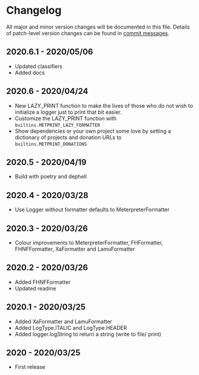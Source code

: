 # Changelog
All major and minor version changes will be documented in this file. Details of
patch-level version changes can be found in [commit messages](../../commits/master).

## 2020.6.1 - 2020/05/06
- Updated classifiers
- Added docs

## 2020.6 - 2020/04/24
- New LAZY_PRINT function to make the lives of those who do not wish to
initialize a logger just to print that bit easier.
- Customize the LAZY_PRINT function with `builtins.METPRINT_LAZY_FORMATTER`
- Show dependencies or your own project some love by setting a dictionary of
projects and donation URLs to `builtins.METPRINT_DONATIONS`

## 2020.5 - 2020/04/19
- Build with poetry and dephell

## 2020.4 - 2020/03/28
- Use Logger without formatter defaults to MeterpreterFormatter

## 2020.3 - 2020/03/26
- Colour improvements to MeterpreterFormatter, FHFormatter, FHNFFormatter,
XaFormatter and LamuFormatter

## 2020.2 - 2020/03/26
- Added FHNFFormatter
- Updated readme

## 2020.1 - 2020/03/25
- Added XaFormatter and LamuFormatter
- Added LogType.ITALIC and LogType.HEADER
- Added logger.logString to return a string (write to file/ print)

## 2020 - 2020/03/25
- First release
